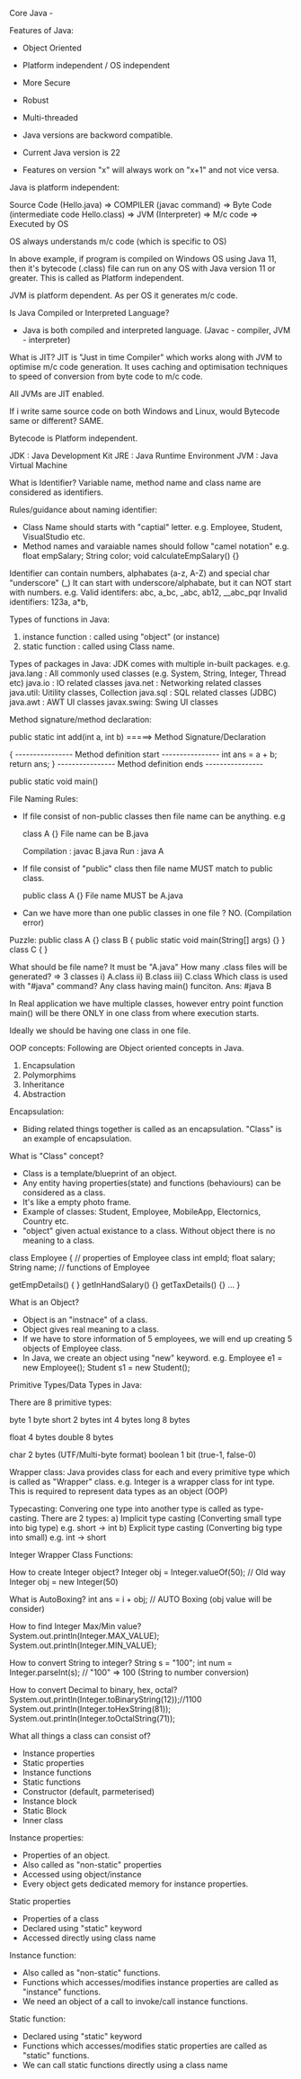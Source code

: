 Core Java - 

Features of Java:

- Object Oriented
- Platform independent / OS independent 
- More Secure
- Robust
- Multi-threaded

- Java versions are backword compatible. 
- Current Java version is 22
- Features on version "x" will always work on "x+1" and not vice versa.

Java is platform independent:

  Source Code (Hello.java) => COMPILER (javac command) => Byte Code (intermediate code Hello.class) => JVM (Interpreter) => M/c code => Executed by OS

OS always understands m/c code (which is specific to OS)

In above example, if program is compiled on Windows OS using Java 11, then it's bytecode (.class) file can run on any OS with Java version 11 or greater.
This is called as Platform independent.

JVM is platform dependent. As per OS it generates m/c code.

Is Java  Compiled or Interpreted Language?
- Java is both compiled and interpreted language. (Javac - compiler, JVM - interpreter)

What is JIT?
JIT is "Just in time Compiler" which works along with JVM to optimise m/c code generation.
It uses caching and optimisation techniques to speed of conversion from byte code to m/c code.

All JVMs are JIT enabled.

If i write same source code on both Windows and Linux, would Bytecode same or different?
SAME.

Bytecode is Platform independent.

JDK : Java Development Kit
JRE : Java Runtime Environment
JVM : Java Virtual Machine

What is Identifier?
Variable name, method name and class name are considered as identifiers.

Rules/guidance about naming identifier:
- Class Name should starts with "captial" letter. e.g. Employee, Student, VisualStudio etc.
- Method names and varaiable names should follow "camel notation"
  e.g.
        float empSalary;
        String color;
        void calculateEmpSalary() {}

Identifier can contain numbers, alphabates (a-z, A-Z) and special char "underscore" (_)
It can start with underscore/alphabate, but it can NOT start with numbers.
e.g.
      Valid identifers:
        abc, a_bc, _abc, ab12, __abc_pqr
      Invalid identifiers:
        123a, a*b,

Types of functions in Java:
1) instance function  : called using "object" (or instance)
2) static function    : called using Class name.

Types of packages in Java:
JDK comes with multiple in-built packages.
e.g.
java.lang : All commonly used classes (e.g. System, String, Integer, Thread etc)
java.io : IO related classes
java.net : Networking related classes
java.util: Uitility classes, Collection
java.sql : SQL related classes (JDBC)
java.awt : AWT UI classes
javax.swing: Swing UI classes

Method signature/method declaration:

public static int add(int a, int b) =====> Method Signature/Declaration

{         ---------------- Method definition start  ----------------
  int ans = a + b;
  return ans;
}         ---------------- Method definition ends   ----------------


public static void main()

File Naming Rules:

- If file consist of non-public classes then file name can be anything.
e.g

    class A {} 
    File name can be B.java

    Compilation : javac B.java
    Run         : java A

- If file consist of "public" class then file name MUST match to public class.

  public class A {}
  File name MUST be A.java

- Can we have more than one public classes in one file ? NO. (Compilation error)

Puzzle:
public class A {}
class B { public static void main(String[] args) {} }
class C { }

What should be file name? It must be "A.java"
How many .class files will be generated? => 3 classes i) A.class ii) B.class iii) C.class
Which class is used with "#java" command?
  Any class having main() funciton.
  Ans: #java B

In Real application we have multiple classes, however entry point function main() will be there ONLY in one class from where execution starts.

Ideally we should be having one class in one file.

OOP concepts:
Following are Object oriented concepts in Java.
1) Encapsulation
2) Polymorphims
3) Inheritance
4) Abstraction

Encapsulation:
- Biding related things together is called as an encapsulation.
"Class" is an example of encapsulation.

What is "Class" concept?

- Class is a template/blueprint of an object.
- Any entity having properties(state) and functions (behaviours) can be considered as a class.
- It's like a empty photo frame.
- Example of classes:
  Student, Employee, MobileApp, Electornics, Country etc.
- "object" given actual existance to a class. Without object there is no meaning to a class.

class Employee {
  // properties of Employee class
  int empId;
  float salary;
  String name;
  // functions of Employee

  getEmpDetails() { }
  getInHandSalary() {}
  getTaxDetails() {}
  ...
}

What is an Object?
- Object is an "instnace" of a class.
- Object gives real meaning to a class.
- If we have to store information of 5 employees, we will end up creating 5 objects of Employee class.
- In Java, we create an object using "new" keyword.
  e.g.  Employee e1 = new Employee();
        Student  s1 = new Student();

Primitive Types/Data Types in Java:

There are 8 primitive types:

byte    1 byte
short   2 bytes
int     4 bytes
long    8 bytes

float   4 bytes
double  8 bytes

char    2 bytes (UTF/Multi-byte format)
boolean 1 bit (true-1, false-0)

Wrapper class:
Java provides class for each and every primitive type which is called as "Wrapper" class.
e.g. Integer is a wrapper class for int type.
This is required to represent data types as an object (OOP)

Typecasting:
Convering one type into another type is called as type-casting.
There are 2 types:
a) Implicit type casting (Converting small type into big type) e.g.   short -> int
b) Explicit type casting (Converting big type into small) e.g. int -> short

Integer Wrapper Class Functions:

How to create Integer object?
 Integer obj = Integer.valueOf(50); // Old way Integer obj = new Integer(50)

What is AutoBoxing? 
      int ans = i + obj; // AUTO Boxing (obj value will be consider)

How to find Integer Max/Min value?
      System.out.println(Integer.MAX_VALUE);
      System.out.println(Integer.MIN_VALUE);

How to convert String to integer?
      String s = "100";
      int num = Integer.parseInt(s); // "100" => 100 (String to number conversion)

How to convert Decimal to binary, hex, octal?
      System.out.println(Integer.toBinaryString(12));//1100
      System.out.println(Integer.toHexString(81));
      System.out.println(Integer.toOctalString(71));

What all things a class can consist of?
- Instance properties
- Static properties
- Instance functions
- Static functions
- Constructor (default, parmeterised)
- Instance block
- Static Block
- Inner class

Instance properties:
- Properties of an object.
- Also called as "non-static" properties
- Accessed using object/instance
- Every object gets dedicated memory for instance properties.

Static properties
- Properties of a class
- Declared using "static" keyword
- Accessed directly using class name

Instance function:
- Also called as "non-static" functions.
- Functions which accesses/modifies instance properties are called as "instance" functions.
- We need an object of a call to invoke/call instance functions.

Static function:
- Declared using "static" keyword
- Functions which accesses/modifies static properties are called as "static" functions.
- We can call static functions directly using a class name


